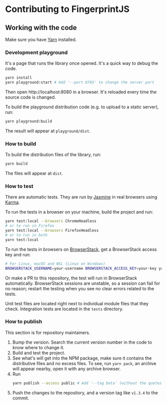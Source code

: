 # Contributing to FingerprintJS

## Working with the code

Make sure you have [Yarn](https://yarnpkg.com) installed.

### Development playground

It's a page that runs the library once opened.
It's a quick way to debug the code.

```bash
yarn install
yarn playground:start # Add '--port 8765' to change the server port
```

Then open http://localhost:8080 in a browser.
It's reloaded every time the source code is changed.

To build the playground distribution code (e.g. to upload to a static server), run:

```bash
yarn playground:build
```

The result will appear at `playground/dist`.

### How to build

To build the distribution files of the library, run:

```bash
yarn build
```

The files will appear at `dist`.

### How to test

There are automatic tests.
They are run by [Jasmine](https://jasmine.github.io) in real browsers using [Karma](https://karma-runner.github.io).

To run the tests in a browser on your machine, build the project and run:
```bash
yarn test:local --browsers ChromeHeadless
# or to run in Firefox
yarn test:local --browsers FirefoxHeadless
# or to run in both
yarn test:local
```

To run the tests in browsers on [BrowserStack](https://www.browserstack.com), get a BrowserStack access key and run:
```bash
# For Linux, macOS and WSL (Linux on Windows)
BROWSERSTACK_USERNAME=your-username BROWSERSTACK_ACCESS_KEY=your-key yarn test:browserstack
```
Or make a PR to this repository, the test will run in BrowserStack automatically.
BrowserStack sessions are unstable, so a session can fail for no reason;
restart the testing when you see no clear errors related to the tests.

Unit test files are located right next to individual module files that they check.
Integration tests are located in the `tests` directory.

### How to publish

This section is for repository maintainers.

1. Bump the version. Search the current version number in the code to know where to change it.
2. Build and test the project.
3. See what's will get into the NPM package, make sure it contains the distributive files and no excess files.
    To see, run `yarn pack`, an archive will appear nearby, open it with any archive browser.
4. Run
    ```bash
    yarn publish --access public # Add '--tag beta' (without the quotes) if you release a beta version
    ```
5. Push the changes to the repository, and a version tag like `v1.3.4` to the commit.
